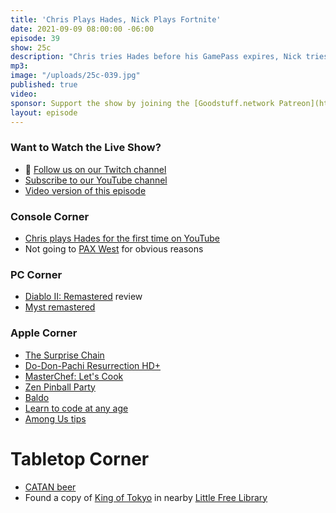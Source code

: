```yaml
---
title: 'Chris Plays Hades, Nick Plays Fortnite'
date: 2021-09-09 08:00:00 -06:00
episode: 39
show: 25c
description: "Chris tries Hades before his GamePass expires, Nick tries Fortnite and is old-man confused, new Apple Arcade Games are tried - Do-Don-Pachi, Masterchef, Zen Pinball, Baldo - and Catan beer is found."
mp3: 
image: "/uploads/25c-039.jpg"
published: true
video:
sponsor: Support the show by joining the [Goodstuff.network Patreon](https://www.patreon.com/goodstuff)
layout: episode
---
```


### Want to Watch the Live Show?

* 💙 [Follow us on our Twitch channel](https://goodstuff.network/twitch/)
* [Subscribe to our YouTube channel](https://www.youtube.com/user/goodstuffdotfm?sub_confirmation=1)
* [Video version of this episode](https://www.youtube.com/watch?v=0Fq5olIf3Y8)

### Console Corner

- [Chris plays Hades for the first time on YouTube](https://www.youtube.com/watch?v=JT1zxB3xx8Q)
- Not going to [PAX West](https://west.paxsite.com) for obvious reasons

### PC Corner

- [Diablo II: Remastered](https://www.pastemagazine.com/games/activision-blizzard/diablo-ii-open-beta-preview/) review
- [Myst remastered](https://twitter.com/cyanworlds/status/1432028237874352132)

### Apple Corner

- [The Surprise Chain](https://daverupert.com/2021/08/the-surprise-chain/)
- [Do-Don-Pachi Resurrection HD+](https://apps.apple.com/us/app/dodonpachi-resurrection-hd/id1573571545)
- [MasterChef: Let's Cook](https://apps.apple.com/us/app/masterchef-lets-cook/id1536038028)
- [Zen Pinball Party](https://apps.apple.com/us/app/zen-pinball-party/id1536783591)
- [Baldo](https://apps.apple.com/us/app/baldo/id1513822917)
- [Learn to code at any age](https://apps.apple.com/us/story/id1463439480)
- [Among Us tips](https://apps.apple.com/us/story/id1533325663)

# Tabletop Corner

- [CATAN beer](https://comicbook.com/gaming/news/catan-is-getting-its-own-beer/)
- Found a copy of [King of Tokyo](https://boardgamegeek.com/boardgame/70323/king-tokyo) in nearby [Little Free Library](https://littlefreelibrary.org)